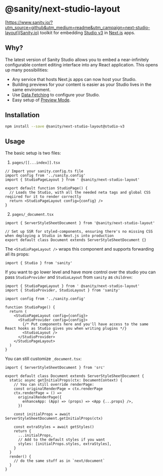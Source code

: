 # @sanity/next-studio-layout

[https://www.sanity.io/?utm_source=github&utm_medium=readme&utm_campaign=next-studio-layout](Sanity.io) toolkit for embedding [Studio v3](https://www.sanity.io/studio-v3) in [Next.js](https://nextjs.org/) apps.

## Why?

The latest version of Sanity Studio allows you to embed a near-infinitely configurable content editing interface into any React application. This opens up many possibilities:

- Any service that hosts Next.js apps can now host your Studio.
- Building previews for your content is easier as your Studio lives in the same environment.
- Use [Data Fetching](https://nextjs.org/docs/basic-features/data-fetching/overview) to configure your Studio.
- Easy setup of [Preview Mode](https://nextjs.org/docs/advanced-features/preview-mode).

## Installation

```bash
npm install --save @sanity/next-studio-layout@studio-v3
```

## Usage

The basic setup is two files:

1. `pages/[[...index]].tsx`

```tsx
// Import your sanity.config.ts file
import config from '../sanity.config'
import { StudioPageLayout } from ' @sanity/next-studio-layout'

export default function StudioPage() {
  // Loads the Studio, with all the needed neta tags and global CSS reqiired for it to render correctly
  return <StudioPageLayout config={config} />
}
```

2. `pages/_document.tsx`

```tsx
import { ServerStyleSheetDocument } from '@sanity/next-studio-layout'

// Set up SSR for styled-components, ensuring there's no missing CSS when deploying a Studio in Next.js into production
export default class Document extends ServerStyleSheetDocument {}
```

The `<StudioPageLayout />` wraps this component and supports forwarding all its props:

```tsx
import { Studio } from 'sanity'
```

If you want to go lower level and have more control over the studio you can pass `StudioProvider` and `StudioLayout` from `sanity` as `children`:

```tsx
import { StudioPageLayout } from ' @sanity/next-studio-layout'
import { StudioProvider, StudioLayout } from 'sanity'

import config from '../sanity.config'

function StudioPage() {
  return (
    <StudioPageLayout config={config}>
      <StudioProvider config={config}>
        {/* Put components here and you'll have access to the same React hooks as Studio gives you when writing plugins */}
        <StudioLayout />
      </StudioProvider>
    </StudioPageLayout>
  )
}
```

You can still customize `_document.tsx`:

```tsx
import { ServerStyleSheetDocument } from 'src'

export default class Document extends ServerStyleSheetDocument {
  static async getInitialProps(ctx: DocumentContext) {
    // You can still override renderPage:
    const originalRenderPage = ctx.renderPage
    ctx.renderPage = () =>
      originalRenderPage({
        enhanceApp: (App) => (props) => <App {...props} />,
      })

    const initialProps = await ServerStyleSheetDocument.getInitialProps(ctx)

    const extraStyles = await getStyles()
    return {
      ...initialProps,
      // Add to the default styles if you want
      styles: [initialProps.styles, extraStyles],
    }
  }
  render() {
    // do the same stuff as in `next/document`
  }
}
```
